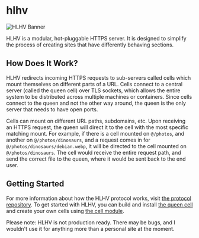 # hlhv

![HLHV Banner](assets/banner.svg)

HLHV is a modular, hot-pluggable HTTPS server. It is designed to simplify the
process of creating sites that have differently behaving sections.

## How Does It Work?

HLHV redirects incoming HTTPS requests to sub-servers called cells which mount
themselves on different parts of a URL. Cells connect to a central server
(called the queen cell) over TLS sockets, which allows the entire system to be
distributed across multiple machines or containers. Since cells connect to the
queen and not the other way around, the queen is the only server that needs to
have open ports.

Cells can mount on different URL paths, subdomains, etc. Upon receiving an HTTPS
request, the queen will direct it to the cell with the most specific matching
mount. For example, if there is a cell mounted on `@/photos`, and another on
`@/photos/dinosaurs`, and a request comes in for `@/photos/dinosaurs/debian.webp`,
it will be directed to the cell mounted on `@/photos/dinosaurs`. The cell would
receive the entire request path, and send the correct file to the queen, where
it would be sent back to the end user.

## Getting Started

For more information about how the HLHV protocol works, visit
[the protocol repository](https://github.com/hlhv/protocol). To get started with
HLHV, you can build and install [the queen cell](https://github.com/hlhv/hlhv-queen)
and create your own cells using [the cell module](https://github.com/hlhv/cell).

Please note: HLHV is not production ready. There may be bugs, and I wouldn't use
it for anything more than a personal site at the moment.
